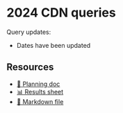 # 2024 CDN queries

<!--
  This directory contains all of the 2024 CDN chapter queries.

  Each query should have a corresponding `metric_name.sql` file.
  Note that readers are linked to this directory, so try to make the SQL file names descriptive for easy browsing.

  Analysts: if helpful, you can use this README to give additional info about the queries.
-->

Query updates:
- Dates have been updated




## Resources

- [📄 Planning doc][~google-doc]
- [📊 Results sheet][~google-sheets]
- [📝 Markdown file][~chapter-markdown]

[~google-doc]: https://docs.google.com/document/d/11Yz8S-e3ltbYQPdzKX1E3oexfA2PwWLdA5tToDv98BI/edit
[~google-sheets]:https://docs.google.com/spreadsheets/d/15YXQQjyoQ0Bnfw9KNSz_YuGDiCfW978_WKEHvDXjdm4/edit#gid=745368492
[~chapter-markdown]: https://github.com/HTTPArchive/almanac.httparchive.org/tree/main/src/content/en/2024/cdn.md
